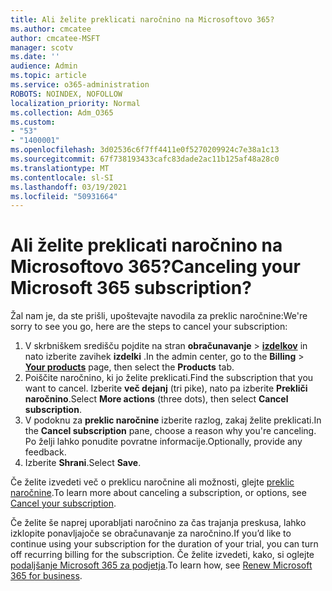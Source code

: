 ```yaml
---
title: Ali želite preklicati naročnino na Microsoftovo 365?
ms.author: cmcatee
author: cmcatee-MSFT
manager: scotv
ms.date: ''
audience: Admin
ms.topic: article
ms.service: o365-administration
ROBOTS: NOINDEX, NOFOLLOW
localization_priority: Normal
ms.collection: Adm_O365
ms.custom:
- "53"
- "1400001"
ms.openlocfilehash: 3d02536c6f7ff4411e0f5270209924c7e38a1c13
ms.sourcegitcommit: 67f738193433cafc83dade2ac11b125af48a28c0
ms.translationtype: MT
ms.contentlocale: sl-SI
ms.lasthandoff: 03/19/2021
ms.locfileid: "50931664"
---
```

# <a name="canceling-your-microsoft-365-subscription"></a><span data-ttu-id="469ff-102">Ali želite preklicati naročnino na Microsoftovo 365?</span><span class="sxs-lookup"><span data-stu-id="469ff-102">Canceling your Microsoft 365 subscription?</span></span>

<span data-ttu-id="469ff-103">Žal nam je, da ste prišli, upoštevajte navodila za preklic naročnine:</span><span class="sxs-lookup"><span data-stu-id="469ff-103">We're sorry to see you go, here are the steps to cancel your subscription:</span></span>

1. <span data-ttu-id="469ff-104">V skrbniškem središču pojdite na stran **obračunavanje**  >  **[izdelkov](https://go.microsoft.com/fwlink/p/?linkid=842054)** in nato izberite zavihek **izdelki** .</span><span class="sxs-lookup"><span data-stu-id="469ff-104">In the admin center, go to the **Billing** > **[Your products](https://go.microsoft.com/fwlink/p/?linkid=842054)** page, then select the **Products** tab.</span></span>
2. <span data-ttu-id="469ff-105">Poiščite naročnino, ki jo želite preklicati.</span><span class="sxs-lookup"><span data-stu-id="469ff-105">Find the subscription that you want to cancel.</span></span> <span data-ttu-id="469ff-106">Izberite **več dejanj** (tri pike), nato pa izberite **Prekliči naročnino**.</span><span class="sxs-lookup"><span data-stu-id="469ff-106">Select **More actions** (three dots), then select **Cancel subscription**.</span></span>
3. <span data-ttu-id="469ff-107">V podoknu za **preklic naročnine** izberite razlog, zakaj želite preklicati.</span><span class="sxs-lookup"><span data-stu-id="469ff-107">In the **Cancel subscription** pane, choose a reason why you're canceling.</span></span> <span data-ttu-id="469ff-108">Po želji lahko ponudite povratne informacije.</span><span class="sxs-lookup"><span data-stu-id="469ff-108">Optionally, provide any feedback.</span></span>
4. <span data-ttu-id="469ff-109">Izberite **Shrani**.</span><span class="sxs-lookup"><span data-stu-id="469ff-109">Select **Save**.</span></span>

<span data-ttu-id="469ff-110">Če želite izvedeti več o preklicu naročnine ali možnosti, glejte [preklic naročnine](https://docs.microsoft.com/microsoft-365/commerce/subscriptions/cancel-your-subscription).</span><span class="sxs-lookup"><span data-stu-id="469ff-110">To learn more about canceling a subscription, or options, see [Cancel your subscription](https://docs.microsoft.com/microsoft-365/commerce/subscriptions/cancel-your-subscription).</span></span>

<span data-ttu-id="469ff-111">Če želite še naprej uporabljati naročnino za čas trajanja preskusa, lahko izklopite ponavljajoče se obračunavanje za naročnino.</span><span class="sxs-lookup"><span data-stu-id="469ff-111">If you’d like to continue using your subscription for the duration of your trial, you can turn off recurring billing for the subscription.</span></span> <span data-ttu-id="469ff-112">Če želite izvedeti, kako, si oglejte [podaljšanje Microsoft 365 za podjetja](https://docs.microsoft.com/microsoft-365/commerce/subscriptions/renew-your-subscription).</span><span class="sxs-lookup"><span data-stu-id="469ff-112">To learn how, see [Renew Microsoft 365 for business](https://docs.microsoft.com/microsoft-365/commerce/subscriptions/renew-your-subscription).</span></span>